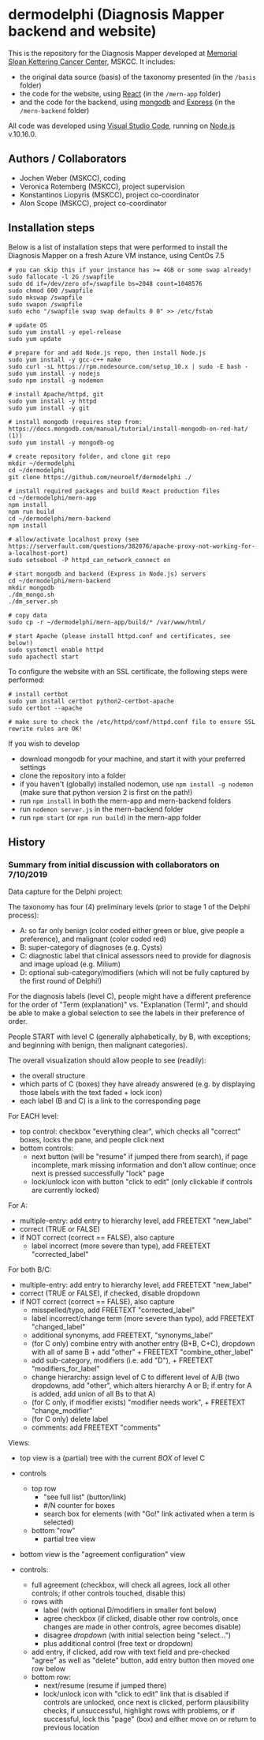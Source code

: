 # dermodelphi (Diagnosis Mapper backend and website)
This is the repository for the Diagnosis Mapper developed at
[Memorial Sloan Kettering Cancer Center](https://www.mskcc.org/), MSKCC.
It includes:
- the original data source (basis) of the taxonomy presented (in the ```/basis``` folder)
- the code for the website, using [React](https://reactjs.org/) (in the ```/mern-app``` folder)
- and the code for the backend, using [mongodb](https://www.mongodb.com/) and [Express](https://expressjs.com/) (in the ```/mern-backend``` folder)

All code was developed using [Visual Studio Code](https://code.visualstudio.com/),
running on [Node.js](https://nodejs.org/) v.10.16.0.

## Authors / Collaborators
- Jochen Weber (MSKCC), coding
- Veronica Rotemberg (MSKCC), project supervision
- Konstantinos Liopyris (MSKCC), project co-coordinator
- Alon Scope (MSKCC), project co-coordinator

## Installation steps
Below is a list of installation steps that were performed to install
the Diagnosis Mapper on a fresh Azure VM instance, using CentOs 7.5

~~~~
# you can skip this if your instance has >= 4GB or some swap already!
sudo fallocate -l 2G /swapfile
sudo dd if=/dev/zero of=/swapfile bs=2048 count=1048576
sudo chmod 600 /swapfile
sudo mkswap /swapfile
sudo swapon /swapfile
sudo echo "/swapfile swap swap defaults 0 0" >> /etc/fstab

# update OS
sudo yum install -y epel-release
sudo yum update

# prepare for and add Node.js repo, then install Node.js
sudo yum install -y gcc-c++ make
sudo curl -sL https://rpm.nodesource.com/setup_10.x | sudo -E bash -
sudo yum install -y nodejs
sudo npm install -g nodemon

# install Apache/httpd, git
sudo yum install -y httpd
sudo yum install -y git

# install mongodb (requires step from: https://docs.mongodb.com/manual/tutorial/install-mongodb-on-red-hat/ (1))
sudo yum install -y mongodb-og

# create repository folder, and clone git repo
mkdir ~/dermodelphi
cd ~/dermodelphi
git clone https://github.com/neuroelf/dermodelphi ./

# install required packages and build React production files
cd ~/dermodelphi/mern-app
npm install
npm run build
cd ~/dermodelphi/mern-backend
npm install

# allow/activate localhost proxy (see https://serverfault.com/questions/382076/apache-proxy-not-working-for-a-localhost-port)
sudo setsebool -P httpd_can_network_connect on

# start mongodb and backend (Express in Node.js) servers
cd ~/dermodelphi/mern-backend
mkdir mongodb
./dm_mongo.sh
./dm_server.sh

# copy data
sudo cp -r ~/dermodelphi/mern-app/build/* /var/www/html/

# start Apache (please install httpd.conf and certificates, see below!)
sudo systemctl enable httpd
sudo apachectl start
~~~~

To configure the website with an SSL certificate, the following steps were performed:

~~~~
# install certbot
sudo yum install certbot python2-certbot-apache
sudo certbot --apache

# make sure to check the /etc/httpd/conf/httpd.conf file to ensure SSL rewrite rules are OK!
~~~~

If you wish to develop
- download mongodb for your machine, and start it with your preferred settings
- clone the repository into a folder
- if you haven't (globally) installed nodemon, use ```npm install -g nodemon``` (make sure that python version 2 is first on the path!)
- run ```npm install``` in both the mern-app and mern-backend folders
- run ```nodemon server.js``` in the mern-backend folder
- run ```npm start``` (or ```npm run build```) in the mern-app folder

## History
### Summary from initial discussion with collaborators on 7/10/2019
Data capture for the Delphi project:

The taxonomy has four (4) preliminary levels (prior to stage 1 of the Delphi process):

- A: so far only benign (color coded either green or blue, give people a preference), and malignant (color coded red)
- B: super-category of diagnoses (e.g. Cysts)
- C: diagnostic label that clinical assessors need to provide for diagnosis and image upload (e.g. Milium)
- D: optional sub-category/modifiers (which will not be fully captured by the first round of Delphi!)

For the diagnosis labels (level C), people might have a different preference
for the order of "Term (explanation)" vs. "Explanation (Term)", and should be
able to make a global selection to see the labels in their preference of order.

People START with level C (generally alphabetically, by B, with exceptions;
and beginning with benign, then malignant categories).

The overall visualization should allow people to see (readily):

- the overall structure
- which parts of C (boxes) they have already answered (e.g. by displaying those labels with the text faded + lock icon)
- each label (B and C) is a link to the corresponding page

For EACH level:

- top control: checkbox "everything clear", which checks all "correct" boxes, locks the pane, and people click next
- bottom controls:
  - next button (will be "resume" if jumped there from search), if page incomplete, mark missing information and don't allow continue; once next is pressed successfully "lock" page
  - lock/unlock icon with button "click to edit" (only clickable if controls are currently locked)

For A:

- multiple-entry: add entry to hierarchy level, add FREETEXT "new_label"
- correct (TRUE or FALSE)
- if NOT correct (correct == FALSE), also capture
  - label incorrect (more severe than type), add FREETEXT "corrected_label"

For both B/C:

- multiple-entry: add entry to hierarchy level, add FREETEXT "new_label"
- correct (TRUE or FALSE), if checked, disable dropdown
- if NOT correct (correct == FALSE), also capture
  - misspelled/typo, add FREETEXT "corrected_label"
  - label incorrect/change term (more severe than typo), add FREETEXT "changed_label"
  - additional synonyms, add FREETEXT, "synonyms_label"
  - (for C only) combine entry with another entry (B+B, C+C), dropdown with all of same B + add "other" + FREETEXT "combine_other_label"
  - add sub-category, modifiers (i.e. add "D"), + FREETEXT "modifiers_for_label"
  - change hierarchy: assign level of C to different level of A/B (two dropdowns, add "other", which alters hierarchy A or B; if entry for A is added, add union of all Bs to that A)
  - (for C only, if modifier exists) "modifier needs work", + FREETEXT "change_modifier"
  - (for C only) delete label
  - comments: add FREETEXT "comments"

Views:

- top view is a (partial) tree with the current *BOX* of level C
- controls
  - top row
    - "see full list" (button/link)
    - #/N counter for boxes
    - search box for elements (with "Go!" link activated when a term is selected)
  - bottom "row"
    - partial tree view

- bottom view is the "agreement configuration" view
- controls:
  - full agreement (checkbox, will check all agrees, lock all other controls; if other controls touched, disable this)
  - rows with
    - label (with optional D/modifiers in smaller font below)
    - agree checkbox (if clicked, disable other row controls, once changes are made in other controls, agree becomes disable)
    - disagree *dropdown* (with initial selection being "select...")
    - plus additional control (free text or dropdown)
  - add entry, if clicked, add row with text field and pre-checked "agree" as well as "delete" button, add entry button then moved one row below
  - bottom row:
    - next/resume (resume if jumped there)
    - lock/unlock icon with "click to edit" link that is disabled if controls are unlocked, once next is clicked, perform plausibility checks, if unsuccessful, highlight rows with problems, or if successful, lock this "page" (box) and either move on or return to previous location
